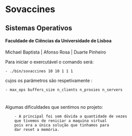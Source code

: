 # Sovaccines
## Sistemas Operativos
#### Faculdade de Ciências da Universidade de Lisboa

Michael Baptista | Afonso Rosa | Duarte Pinheiro

Para iniciar o exercutável o comando será:

    - ./bin/sovaccines 10 10 1 1 1 
    
cujos os parâmetros são respetivamente : 

    - max_ops buffers_size n_clients n_proxies n_servers

#
Algumas dificuldades que sentimos no projeto:
    
        - A principal foi sem dúvida a quantidade de vezes
        que tivemos de reniciar a maquina virtual
        pois era a única solução que tinhamos para
        dar reset a memória.

        